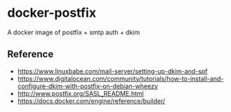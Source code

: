# docker-postfix
A docker image of postfix + smtp auth + dkim

## Reference
- https://www.linuxbabe.com/mail-server/setting-up-dkim-and-spf
- https://www.digitalocean.com/community/tutorials/how-to-install-and-configure-dkim-with-postfix-on-debian-wheezy
- http://www.postfix.org/SASL_README.html
- https://docs.docker.com/engine/reference/builder/
